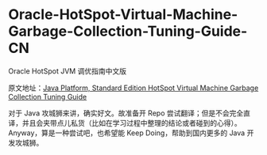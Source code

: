 # Oracle-HotSpot-Virtual-Machine-Garbage-Collection-Tuning-Guide-CN
Oracle HotSpot JVM 调优指南中文版

原文地址：[Java Platform, Standard Edition HotSpot Virtual Machine Garbage Collection Tuning Guide](https://docs.oracle.com/javase/8/docs/technotes/guides/vm/gctuning/toc.html)

对于 Java 攻城狮来讲，确实好文。故准备开 Repo 尝试翻译；但是不会完全直译，并且会夹带点儿私货（比如在学习过程中整理的结论或者碰到的心得）。Anyway，算是一种尝试吧，也希望能 Keep Doing，帮助到国内更多的 Java 开发攻城狮。

